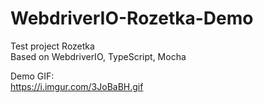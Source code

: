 # WebdriverIO-Rozetka-Demo
Test project Rozetka  
Based on WebdriverIO, TypeScript, Mocha  

Demo GIF:  
https://i.imgur.com/3JoBaBH.gif  

